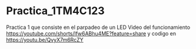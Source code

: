 # Practica_1TM4C123
Practica 1 que consiste en el parpadeo de un LED
Video del funcionamiento 
https://youtube.com/shorts/lfw6ABhu4ME?feature=share
y codigo en https://youtu.be/QvyX7m6RcZY
